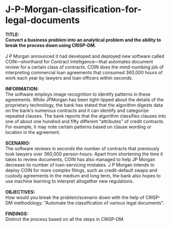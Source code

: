 # J-P-Morgan-classification-for-legal-documents
<b>TITLE:
<br>
Convert a business problem into an analytical problem and the ability to break the process down using CRISP-DM.</b>
<br><br>
J P Morgan announced it had developed and deployed new software called COIN—shorthand for Contract
Intelligence—that automates document review for a certain class of contracts. COIN does the mind-numbing job of
interpreting commercial loan agreements that consumed 360,000 hours of work each year by lawyers and loan officers
within seconds.
<br><br>
<b>INFORMATION:</b>
<br>
The software employs image recognition to identify patterns in these agreements. While JPMorgan has been tight-lipped
about the details of the proprietary technology, the bank has stated that the algorithm digests data on the bank’s numerous
contracts and it can identify and categorize repeated clauses. The bank reports that the algorithm classifies clauses into one
of about one hundred and fifty different “attributes” of credit contracts. For example, it may note certain patterns based on
clause wording or location in the agreement.
<br><br>
<b>SCENARIO:</b>
<br>
The software reviews in seconds the number of contracts that previously took lawyers over 360,000 person-hours. Apart
from shortening the time it takes to review documents, COIN has also managed to help JP Morgan decrease its number
of loan-servicing mistakes. J P Morgan intends to deploy COIN for more complex filings, such as credit-default swaps and
custody agreements In the medium and long term, the bank also hopes to use machine learning to interpret altogether
new regulations.
<br><br>
<b>OBJECTIVES:</b>
<br>
How would you break the problem/scenario down with the help of CRISP-DM methodology: “Automate the
classification of various legal documents”.
<br><br>
<b>FINDINGS:</b>
<br>
Distinct the process based on all the steps in CRISP-DM.





